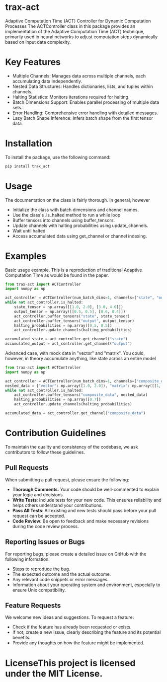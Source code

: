 # trax-act

Adaptive Computation Time (ACT) Controller for Dynamic Computation Processes
The ACTController class in this package provides an implementation of the Adaptive Computation Time (ACT) technique, primarily used in neural networks to adjust computation steps dynamically based on input data complexity.

# Key Features

* Multiple Channels: Manages data across multiple channels, each accumulating data independently.
* Nested Data Structures: Handles dictionaries, lists, and tuples within channels.
* Halting Statistics: Monitors iterations required for halting.
* Batch Dimensions Support: Enables parallel processing of multiple data sets.
* Error Handling: Comprehensive error handling with detailed messages.
* Lazy Batch Shape Inference: Infers batch shape from the first tensor data.

# Installation

To install the package, use the following command:

```bash
pip install trax_act
```

# Usage

The documentation on the class is fairly thorough. In general, however

* Initialize the class with batch dimensions and channel names.
* Use the class's .is_halted method to run a while loop
* Buffer tensors into channels using buffer_tensors.
* Update channels with halting probabilities using update_channels.
* Wait until halted
* Access accumulated data using get_channel or channel indexing.

# Examples

Basic usage example. This is a reproduction of traditional Adaptive Computation Time
as would be found in the paper. 

```python
from trax-act import ACTController
import numpy as np

act_controller = ACTController(num_batch_dims=1, channels=["state", "output"])
while not act_controller.is_halted:
    state_tensor = np.array([[1.0, 2.0], [3.0, 4.0]])
    output_tensor = np.array([[0.5, 0.5], [0.6, 0.4]])
    act_controller.buffer_tensors("state", state_tensor)
    act_controller.buffer_tensors("output", output_tensor)
    halting_probabilities = np.array([0.5, 0.5])
    act_controller.update_channels(halting_probabilities)

accumulated_state = act_controller.get_channel("state")
accumulated_output = act_controller.get_channel("output")
```

Advanced case, with mock data in "vector" and "matrix". You could, however, in theory accumulate anything, like
state across an entire model

```python
from trax-act import ACTController
import numpy as np

act_controller = ACTController(num_batch_dims=1, channels=["composite_data"])
nested_data = {"vector": np.array([1.0, 2.0]), "matrix": np.array([[1, 2], [3, 4]])}
while not act_controller.is_halted:
    act_controller.buffer_tensors("composite_data", nested_data)
    halting_probabilities = np.array([0.7])
    act_controller.update_channels(halting_probabilities)

accumulated_data = act_controller.get_channel("composite_data")

```
# Contribution Guidelines

To maintain the quality and consistency of the codebase, we ask contributors to follow these guidelines.

## Pull Requests
When submitting a pull request, please ensure the following:

* **Thorough Comments**: Your code should be well-commented to explain your logic and decisions.
* **Write Tests**: Include tests for your new code. This ensures reliability and helps others understand your contributions.
* **Pass All Tests**: All existing and new tests should pass before your pull request can be accepted.
* **Code Review**: Be open to feedback and make necessary revisions during the code review process.

## Reporting Issues or Bugs
For reporting bugs, please create a detailed issue on GitHub with the following information:

* Steps to reproduce the bug.
* The expected outcome and the actual outcome.
* Any relevant code snippets or error messages.
* Information about your operating system and environment, especially to ensure Unix compatibility.

## Feature Requests
We welcome new ideas and suggestions. To request a feature:

* Check if the feature has already been requested or exists.
* If not, create a new issue, clearly describing the feature and its potential benefits.
* Provide any thoughts on how the feature might be implemented.

# LicenseThis project is licensed under the MIT License.
